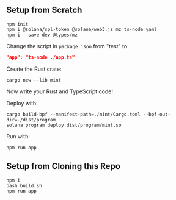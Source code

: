 ## Setup from Scratch

```shell
npm init
npm i @solana/spl-token @solana/web3.js mz ts-node yaml
npm i --save-dev @types/mz
```

Change the script in `package.json` from "test" to:
```json
"app": "ts-node ./app.ts"
```

Create the Rust crate:
```shell
cargo new --lib mint
```

Now write your Rust and TypeScript code!   
   
Deploy with:
```shell
cargo build-bpf --manifest-path=./mint/Cargo.toml --bpf-out-dir=./dist/program
solana program deploy dist/program/mint.so
```
Run with:
```shell
npm run app
```

## Setup from Cloning this Repo

```shell
npm i
bash build.sh
npm run app
```